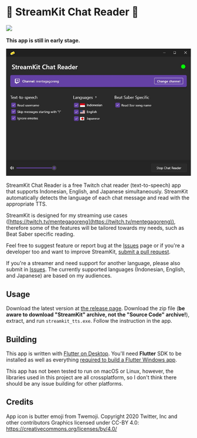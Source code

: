 # 🧈 StreamKit Chat Reader 🧈
<p>
    <a title="Made with Fluent Design" href="https://github.com/bdlukaa/fluent_ui">
        <img src="https://img.shields.io/badge/fluent-design-blue?style=flat-square&color=7A7574&labelColor=0078D7">
    </a>
</p>

**This app is still in early stage.**

![Screenshot](screenshots/streamkit_screenshot.jpg)


StreamKit Chat Reader is a free Twitch chat reader (text-to-speech) app that supports Indonesian, English, and Japanese simultaneously. StreamKit automatically detects the language of each chat message and read with the appropriate TTS.

StreamKit is designed for my streaming use cases ([https://twitch.tv/mentegagoreng](https://twitch.tv/mentegagoreng)), therefore some of the features will be tailored towards my needs, such as Beat Saber specific reading.

Feel free to suggest feature or report bug at the [Issues](https://github.com/mentegago/streamkit/issues) page or if you're a developer too and want to improve StreamKit, [submit a pull request](https://github.com/mentegago/streamkit/pulls).

If you're a streamer and need support for another language, please also submit in [Issues](https://github.com/mentegago/streamkit/issues). The currently supported languages (Indonesian, English, and Japanese) are based on my audiences.

## Usage
Download the latest version at [the release page](https://github.com/mentegago/streamkit/releases/latest). Download the zip file (**be aware to download "StreamKit" archive, not the "Source Code" archive!**), extract, and run `streamkit_tts.exe`. Follow the instruction in the app.

## Building
This app is written with [Flutter on Desktop](https://flutter.dev/multi-platform/desktop). You'll need **Flutter** SDK to be installed as well as everything [required to build a Flutter Windows app](https://docs.flutter.dev/desktop#additional-windows-requirements). 

This app has not been tested to run on macOS or Linux, however, the libraries used in this project are all crossplatform, so I don't think there should be any issue building for other platforms.

## Credits
App icon is butter emoji from Twemoji.
Copyright 2020 Twitter, Inc and other contributors
Graphics licensed under CC-BY 4.0: https://creativecommons.org/licenses/by/4.0/
